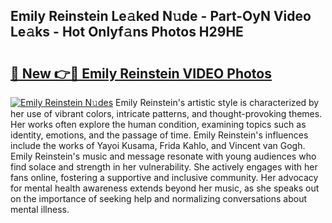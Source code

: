 ## Emily Reinstein Le𝚊ked N𝚞de - Part-OyN Video Le𝚊ks - Hot Onlyf𝚊ns Photos H29HE

# <h2><a href="http://ab54741.deff.icu/?id=Emily+Reinstein">🔗 New 👉🔴 Emily Reinstein VIDEO Photos</a></h2>

[![Emily Reinstein N𝚞des](https://i.imgur.com/rIISA9y.gif)](http://ab54741.deff.icu/?id=Emily+Reinstein)
Emily Reinstein's artistic style is characterized by her use of vibrant colors, intricate patterns, and thought-provoking themes. Her works often explore the human condition, examining topics such as identity, emotions, and the passage of time. Emily Reinstein's influences include the works of Yayoi Kusama, Frida Kahlo, and Vincent van Gogh. Emily Reinstein's music and message resonate with young audiences who find solace and strength in her vulnerability. She actively engages with her fans online, fostering a supportive and inclusive community. Her advocacy for mental health awareness extends beyond her music, as she speaks out on the importance of seeking help and normalizing conversations about mental illness.
